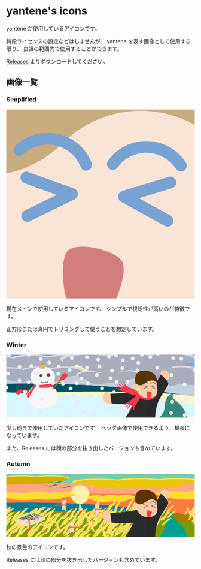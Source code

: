 yantene's icons
=============

yantene が使用しているアイコンです。

特段ライセンスの設定などはしませんが、
yantene を表す画像として使用する限り、
良識の範囲内で使用することができます。

[Releases](https://github.com/yantene/icons/releases/latest)
よりダウンロードしてください。

## 画像一覧

### Simplified

![Simplified](src/simplified.svg)

現在メインで使用しているアイコンです。
シンプルで視認性が高いのが特徴です。

正方形または真円でトリミングして使うことを想定しています。

### Winter

![Winter](src/winter.svg)

少し前まで使用していたアイコンです。
ヘッダ画像で使用できるよう、横長になっています。

また、Releases には顔の部分を抜き出したバージョンも含めています。

### Autumn

![Autumn](src/autumn.svg)

秋の景色のアイコンです。

Releases には顔の部分を抜き出したバージョンも含めています。
